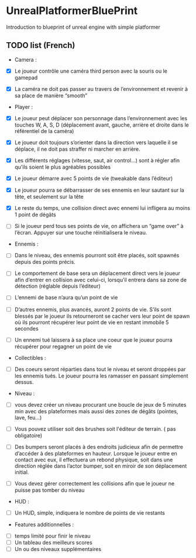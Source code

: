 # UnrealPlatformerBluePrint
Introduction to blueprint of unreal engine with simple platformer

## TODO list (French)
- Camera :
- [x] Le joueur contrôle une caméra third person avec la souris ou le gamepad

- [x] La caméra ne doit pas passer au travers de l’environnement et revenir à sa place de
manière “smooth”

- Player :
- [x] Le joueur peut déplacer son personnage dans l’environnement avec les touches W,
A, S, D (déplacement avant, gauche, arrière et droite dans le référentiel de la
caméra)

- [x] Le joueur doit toujours s’orienter dans la direction vers laquelle il se déplace, il ne
doit pas straffer ni marcher en arrière.

- [x] Les différents réglages (vitesse, saut, air control…) sont à régler afin qu’ils soient le
plus agréables possibles

- [x] Le joueur démarre avec 5 points de vie (tweakable dans l’éditeur)

- [x] Le joueur pourra se débarrasser de ses ennemis en leur sautant sur la tête, et
seulement sur la tête

- [x] Le reste du temps, une collision direct avec ennemi lui infligera au moins 1 point de
dégâts

- [ ] Si le joueur perd tous ses points de vie, on affichera un “game over” à l’écran. Appuyer sur une touche réinitialisera le niveau.

- Ennemis :
- [ ]  Dans le niveau, des ennemis pourront soit être placés, soit spawnés depuis des
points précis.

- [ ] Le comportement de base sera un déplacement direct vers le joueur afin d’entrer en
collision avec celui-ci, lorsqu’il entrera dans sa zone de détection (réglable depuis
l’éditeur)

- [ ] L’ennemi de base n’aura qu’un point de vie

- [ ] D’autres ennemis, plus avancés, auront 2 points de vie. S’ils sont blessés par le
joueur ils retourneront se cacher vers leur point de spawn où ils pourront récupérer leur point de vie en restant immobile 5 secondes

- [ ] Un ennemi tué laissera à sa place une coeur que le joueur pourra récupérer pour regagner un point de vie

- Collectibles :
- [ ] Des coeurs seront réparties dans tout le niveau et seront droppées par les ennemis
tués. Le joueur pourra les ramasser en passant simplement dessus.

- Niveau :
- [ ] vous devez créer un niveau procurant une boucle de jeux de 5 minutes min avec des
plateformes mais aussi des zones de dégâts (pointes, lave, feu…)

- [ ] Vous pouvez utiliser soit des brushes soit l'éditeur de terrain. ( pas obligatoire)

- [ ] Des bumpers seront placés à des endroits judicieux afin de permettre d’accéder à
des plateformes en hauteur. Lorsque le joueur entre en contact avec eux, il
effectuera un rebond physique, soit dans une direction réglée dans l’actor bumper,
soit en miroir de son déplacement initial.

- [ ] Vous devez gérer correctement les collisions afin que le joueur ne puisse pas tomber
du niveau

- HUD :
- [ ] Un HUD, simple, indiquera le nombre de points de vie restants

- Features additionnelles :
- [ ] temps limité pour finir le niveau
- [ ] Un tableau des meilleurs scores
- [ ] Un ou des niveaux supplémentaires
